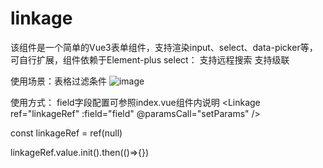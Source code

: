 # linkage
该组件是一个简单的Vue3表单组件，支持渲染input、select、data-picker等，可自行扩展，组件依赖于Element-plus
select：
  支持远程搜索
  支持级联

使用场景：表格过滤条件
![image](https://user-images.githubusercontent.com/26398507/162875748-b10885f3-42fb-45a2-8c86-437291fa231b.png)

使用方式：
field字段配置可参照index.vue组件内说明
<Linkage ref="linkageRef" :field="field" @paramsCall="setParams" />

const linkageRef = ref(null)

linkageRef.value.init().then(()=>{})
